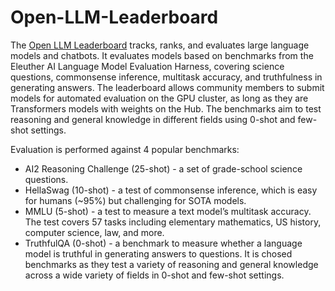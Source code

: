 # Open-LLM-Leaderboard

The [Open LLM Leaderboard](https://huggingface.co/spaces/HuggingFaceH4/open_llm_leaderboard) tracks, ranks, and evaluates large language models and chatbots. It evaluates models based on benchmarks from the Eleuther AI Language Model Evaluation Harness, covering science questions, commonsense inference, multitask accuracy, and truthfulness in generating answers. The leaderboard allows community members to submit models for automated evaluation on the GPU cluster, as long as they are Transformers models with weights on the Hub. The benchmarks aim to test reasoning and general knowledge in different fields using 0-shot and few-shot settings.

Evaluation is performed against 4 popular benchmarks:

- AI2 Reasoning Challenge (25-shot) - a set of grade-school science questions.
- HellaSwag (10-shot) - a test of commonsense inference, which is easy for humans (~95%) but challenging for SOTA models.
- MMLU (5-shot) - a test to measure a text model’s multitask accuracy. The test covers 57 tasks including elementary mathematics, US history, computer science, law, and more.
- TruthfulQA (0-shot) - a benchmark to measure whether a language model is truthful in generating answers to questions.
It is chosed benchmarks as they test a variety of reasoning and general knowledge across a wide variety of fields in 0-shot and few-shot settings.
